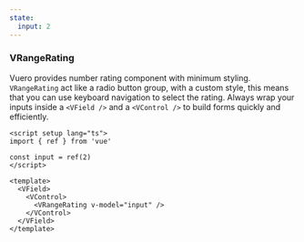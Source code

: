 ```yaml
---
state:
  input: 2
---
```


### VRangeRating

Vuero provides number rating component with minimum styling.
`VRangeRating` act like a radio button group, with a custom style, this means
that you can use keyboard navigation to select the rating.
Always wrap your inputs inside a `<VField />` and a `<VControl />`
to build forms quickly and efficiently.

<!--code-->

```vue
<script setup lang="ts">
import { ref } from 'vue'

const input = ref(2)
</script>

<template>
  <VField>
    <VControl>
      <VRangeRating v-model="input" />
    </VControl>
  </VField>
</template>
```

<!--/code-->

<!--example-->

<VField>
  <VControl>
    <VRangeRating
      v-model="frontmatter.state.input"
    />
  </VControl>
</VField>

<!--/example-->
